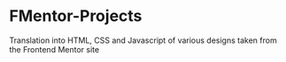 # FMentor-Projects

Translation into HTML, CSS and Javascript of various designs taken from the Frontend Mentor site
